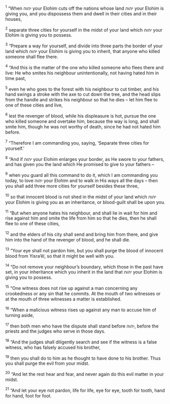 <sup>1</sup> “When יהוה your Elohim cuts off the nations whose land יהוה your Elohim is giving you, and you dispossess them and dwell in their cities and in their houses,

<sup>2</sup> separate three cities for yourself in the midst of your land which יהוה your Elohim is giving you to possess.

<sup>3</sup> “Prepare a way for yourself, and divide into three parts the border of your land which יהוה your Elohim is giving you to inherit, that anyone who killed someone shall flee there.

<sup>4</sup> “And this is the matter of the one who killed someone who flees there and live: He who smites his neighbour unintentionally, not having hated him in time past,

<sup>5</sup> even he who goes to the forest with his neighbour to cut timber, and his hand swings a stroke with the axe to cut down the tree, and the head slips from the handle and strikes his neighbour so that he dies – let him flee to one of these cities and live,

<sup>6</sup> lest the revenger of blood, while his displeasure is hot, pursue the one who killed someone and overtake him, because the way is long, and shall smite him, though he was not worthy of death, since he had not hated him before.

<sup>7</sup> “Therefore I am commanding you, saying, ‘Separate three cities for yourself.’

<sup>8</sup> “And if יהוה your Elohim enlarges your border, as He swore to your fathers, and has given you the land which He promised to give to your fathers –

<sup>9</sup> when you guard all this command to do it, which I am commanding you today, to love יהוה your Elohim and to walk in His ways all the days – then you shall add three more cities for yourself besides these three,

<sup>10</sup> so that innocent blood is not shed in the midst of your land which יהוה your Elohim is giving you as an inheritance, or blood-guilt shall be upon you.

<sup>11</sup> “But when anyone hates his neighbour, and shall lie in wait for him and rise against him and smite the life from him so that he dies, then he shall flee to one of these cities,

<sup>12</sup> and the elders of his city shall send and bring him from there, and give him into the hand of the revenger of blood, and he shall die.

<sup>13</sup> “Your eye shall not pardon him, but you shall purge the blood of innocent blood from Yisra’ĕl, so that it might be well with you.

<sup>14</sup> “Do not remove your neighbour’s boundary, which those in the past have set, in your inheritance which you inherit in the land that יהוה your Elohim is giving you to possess.

<sup>15</sup> “One witness does not rise up against a man concerning any crookedness or any sin that he commits. At the mouth of two witnesses or at the mouth of three witnesses a matter is established.

<sup>16</sup> “When a malicious witness rises up against any man to accuse him of turning aside,

<sup>17</sup> then both men who have the dispute shall stand before יהוה, before the priests and the judges who serve in those days.

<sup>18</sup> “And the judges shall diligently search and see if the witness is a false witness, who has falsely accused his brother,

<sup>19</sup> then you shall do to him as he thought to have done to his brother. Thus you shall purge the evil from your midst.

<sup>20</sup> “And let the rest hear and fear, and never again do this evil matter in your midst.

<sup>21</sup> “And let your eye not pardon, life for life, eye for eye, tooth for tooth, hand for hand, foot for foot.

